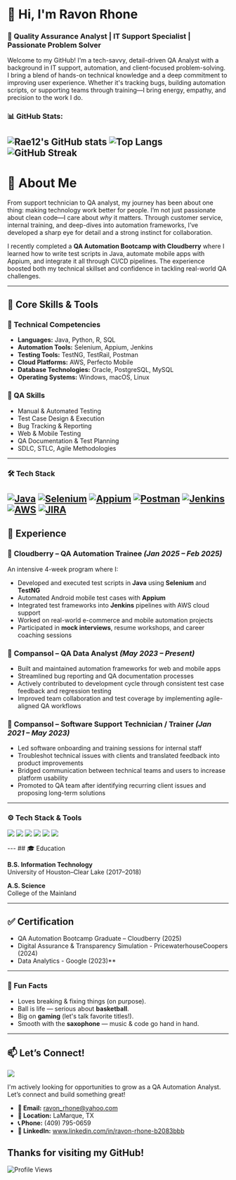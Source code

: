 # 👋 Hi, I'm Ravon Rhone  
### 💼 Quality Assurance Analyst | IT Support Specialist | Passionate Problem Solver  

Welcome to my GitHub! I'm a tech-savvy, detail-driven QA Analyst with a background in IT support, automation, and client-focused problem-solving. I bring a blend of hands-on technical knowledge and a deep commitment to improving user experience. Whether it's tracking bugs, building automation scripts, or supporting teams through training—I bring energy, empathy, and precision to the work I do.


### 📊 GitHub Stats:
![Rae12's GitHub stats](https://github-readme-stats.vercel.app/api?username=Rae12&show_icons=true&theme=tokyonight)
![Top Langs](https://github-readme-stats.vercel.app/api/top-langs/?username=Rae12&layout=compact&theme=tokyonight)
![GitHub Streak](https://streak-stats.demolab.com?user=Rae12&theme=tokyonight)
---
# 🚀 About Me
From support technician to QA analyst, my journey has been about one thing: making technology work better for people. I’m not just passionate about clean code—I care about *why* it matters. Through customer service, internal training, and deep-dives into automation frameworks, I’ve developed a sharp eye for detail and a strong instinct for collaboration.

I recently completed a **QA Automation Bootcamp with Cloudberry** where I learned how to write test scripts in Java, automate mobile apps with Appium, and integrate it all through CI/CD pipelines. The experience boosted both my technical skillset and confidence in tackling real-world QA challenges.

---
## 📌 Core Skills & Tools

### 🧰 Technical Competencies
- **Languages:** Java, Python, R, SQL  
- **Automation Tools:** Selenium, Appium, Jenkins  
- **Testing Tools:** TestNG, TestRail, Postman  
- **Cloud Platforms:** AWS, Perfecto Mobile  
- **Database Technologies:** Oracle, PostgreSQL, MySQL  
- **Operating Systems:** Windows, macOS, Linux  

### 🧪 QA Skills
- Manual & Automated Testing  
- Test Case Design & Execution  
- Bug Tracking & Reporting  
- Web & Mobile Testing  
- QA Documentation & Test Planning  
- SDLC, STLC, Agile Methodologies  

---
### 🛠 Tech Stack
[![Java](https://img.shields.io/badge/Java-ED8B00?style=for-the-badge&logo=java&logoColor=white)](https://www.java.com)
[![Selenium](https://img.shields.io/badge/Selenium-43B02A?style=for-the-badge&logo=selenium&logoColor=white)](https://www.selenium.dev/)
[![Appium](https://img.shields.io/badge/Appium-000000?style=for-the-badge&logo=appium&logoColor=white)](https://appium.io/)
[![Postman](https://img.shields.io/badge/Postman-FF6C37?style=for-the-badge&logo=postman&logoColor=white)](https://www.postman.com/)
[![Jenkins](https://img.shields.io/badge/Jenkins-D24939?style=for-the-badge&logo=jenkins&logoColor=white)](https://www.jenkins.io/)
[![AWS](https://img.shields.io/badge/AWS-232F3E?style=for-the-badge&logo=amazon-aws&logoColor=white)](https://aws.amazon.com/)
[![JIRA](https://img.shields.io/badge/JIRA-0052CC?style=for-the-badge&logo=jira&logoColor=white)](https://www.atlassian.com/software/jira)
---
## 🧭 Experience

### 🔹 **Cloudberry** – QA Automation Trainee *(Jan 2025 – Feb 2025)*  
An intensive 4-week program where I:
- Developed and executed test scripts in **Java** using **Selenium** and **TestNG**  
- Automated Android mobile test cases with **Appium**  
- Integrated test frameworks into **Jenkins** pipelines with AWS cloud support  
- Worked on real-world e-commerce and mobile automation projects  
- Participated in **mock interviews**, resume workshops, and career coaching sessions

### 🔹 **Compansol** – QA Data Analyst *(May 2023 – Present)*  
- Built and maintained automation frameworks for web and mobile apps  
- Streamlined bug reporting and QA documentation processes  
- Actively contributed to development cycle through consistent test case feedback and regression testing  
- Improved team collaboration and test coverage by implementing agile-aligned QA workflows

### 🔹 **Compansol** – Software Support Technician / Trainer *(Jan 2021 – May 2023)*  
- Led software onboarding and training sessions for internal staff  
- Troubleshot technical issues with clients and translated feedback into product improvements  
- Bridged communication between technical teams and users to increase platform usability  
- Promoted to QA team after identifying recurring client issues and proposing long-term solutions

---
### ⚙️ Tech Stack & Tools
<p align="left">
  <img src="https://img.shields.io/badge/Java-ED8B00?style=for-the-badge&logo=java&logoColor=white" />
  <img src="https://img.shields.io/badge/Selenium-43B02A?style=for-the-badge&logo=selenium&logoColor=white" />
  <img src="https://img.shields.io/badge/TestNG-%23FF6C37?style=for-the-badge&logo=testng&logoColor=white" />
  <img src="https://img.shields.io/badge/Maven-C71A36?style=for-the-badge&logo=apachemaven&logoColor=white" />
  <img src="https://img.shields.io/badge/Jenkins-D24939?style=for-the-badge&logo=jenkins&logoColor=white" />
  <img src="https://img.shields.io/badge/GitHub-181717?style=for-the-badge&logo=github&logoColor=white" />
</p>
---
## 🎓 Education

**B.S. Information Technology**  
University of Houston–Clear Lake (2017–2018)  

**A.S. Science**  
College of the Mainland  

---

## ✅ Certification

- QA Automation Bootcamp Graduate – Cloudberry (2025)
- Digital	Assurance	&	Transparency	Simulation - PricewaterhouseCoopers (2024)
- Data Analytics - Google (2023)**
---
### 🏀 Fun Facts
- Loves breaking & fixing things (on purpose).
- Ball is life — serious about **basketball**.
- Big on **gaming** (let's talk favorite titles!).
- Smooth with the **saxophone** — music & code go hand in hand.
---
## 📫 Let’s Connect!
<p>
  <a href="https://github.com/Rae12"><img src="https://img.shields.io/badge/GitHub-Rae12-181717?style=for-the-badge&logo=github"></a>
</p>
I'm actively looking for opportunities to grow as a QA Automation Analyst. Let’s connect and build something great!

- **📧 Email:** ravon_rhone@yahoo.com  
- **📍 Location:** LaMarque, TX  
- **📞 Phone:** (409) 795-0659  
- **🔗 LinkedIn:** www.linkedin.com/in/ravon-rhone-b2083bbb  

Thanks for visiting my GitHub!
---

![Profile Views](https://komarev.com/ghpvc/?username=Rae12&color=blue)
